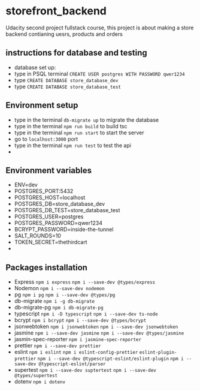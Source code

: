 # storefront_backend
Udacity second project fullstack course, this project is about making a store backend contianing uesrs, products and orders 

## instructions for database and testing
 - database set up:
  - type in PSQL terminal `CREATE USER postgres WITH PASSWORD qwer1234`
  - type `CREATE DATABASE store_database_dev`
  - type `CREATE DATABASE store_database_test`
  

## Environment setup
 - type in the terminal `db-migrate up` to migrate the database
 - type in the terminal `npm run build` to build tsc
 - type in the terminal `npm run start` to start the server
 - go to `localhost:3000` port
 - type in the terminal `npm run test` to test the api
 - 

## Environment variables
 - ENV=dev
 - POSTGRES_PORT:5432
 - POSTGRES_HOST=localhost
 - POSTGRES_DB=store_database_dev
 - POSTGRES_DB_TEST=store_database_test
 - POSTGRES_USER=postgres
 - POSTGRES_PASSWORD=qwer1234
 - BCRYPT_PASSWORD=inside-the-tunnel
 - SALT_ROUNDS=10
 - TOKEN_SECRET=thethirdcart
 - 
## Packages installation
 - Express `npm i express` `npm i --save-dev @types/express`
 - Nodemon `npm i --save-dev nodemon` 
 - pg `npm i pg` `npm i --save-dev @types/pg `
 - db-migrate `npm i -g db-migrate` 
 - db-migrate-pg `npm i db-migrate-pg`
 - typescript `npm i -D typescript` `npm i --save-dev ts-node`
 - bcrypt `npm i bcrypt` `npm i --save-dev @types/bcrypt`
 - jsonwebtoken `npm i jsonwebtoken` `npm i --save-dev jsonwebtoken`
 - jasmine `npm i --save-dev jasmine`  `npm i --save-dev @types/jasmine`
 - jasmin-spec-reporter `npm i jasmine-spec-reporter`
 - prettier `npm i --save-dev prettier`
 - eslint `npm i eslint` `npm i eslint-config-prettier` `eslint-plugin-prettier` `npm i --save-dev @typescript-eslint/eslint-plugin` `npm i --save-dev @typescript-eslint/parser`
 - supertest `npm i --save-dev suptertest` `npm i --save-dev @types/supertest`
 - dotenv `npm i dotenv`


